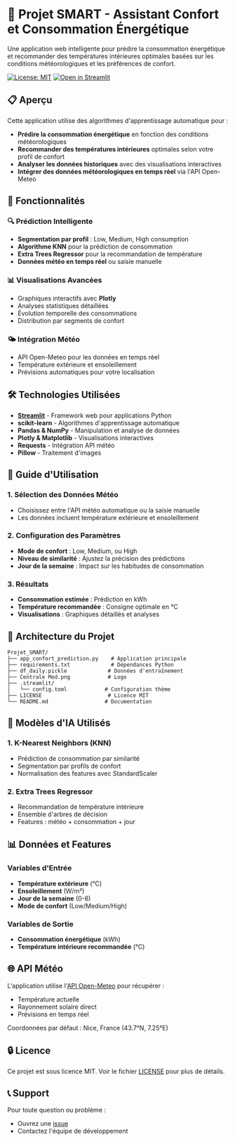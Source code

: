 # 🏡 Projet SMART - Assistant Confort et Consommation Énergétique

Une application web intelligente pour prédire la consommation énergétique et recommander des températures intérieures optimales basées sur les conditions météorologiques et les préférences de confort.

[![License: MIT](https://img.shields.io/badge/License-MIT-yellow.svg)](./LICENSE)
[![Open in Streamlit](https://static.streamlit.io/badges/streamlit_badge_black_white.svg)](https://projetsmart.streamlit.app/)

## 📋 Aperçu

Cette application utilise des algorithmes d'apprentissage automatique pour :
- **Prédire la consommation énergétique** en fonction des conditions météorologiques
- **Recommander des températures intérieures** optimales selon votre profil de confort
- **Analyser les données historiques** avec des visualisations interactives
- **Intégrer des données météorologiques en temps réel** via l'API Open-Meteo

## 🚀 Fonctionnalités

### 🔍 Prédiction Intelligente
- **Segmentation par profil** : Low, Medium, High consumption
- **Algorithme KNN** pour la prédiction de consommation
- **Extra Trees Regressor** pour la recommandation de température
- **Données météo en temps réel** ou saisie manuelle

### 📊 Visualisations Avancées
- Graphiques interactifs avec **Plotly**
- Analyses statistiques détaillées
- Évolution temporelle des consommations
- Distribution par segments de confort

### 🌤️ Intégration Météo
- API Open-Meteo pour les données en temps réel
- Température extérieure et ensoleillement
- Prévisions automatiques pour votre localisation

## 🛠️ Technologies Utilisées

- **[Streamlit](https://streamlit.io)** - Framework web pour applications Python
- **scikit-learn** - Algorithmes d'apprentissage automatique
- **Pandas & NumPy** - Manipulation et analyse de données  
- **Plotly & Matplotlib** - Visualisations interactives
- **Requests** - Intégration API météo
- **Pillow** - Traitement d'images

## 📖 Guide d'Utilisation

### 1. **Sélection des Données Météo**
- Choisissez entre l'API météo automatique ou la saisie manuelle
- Les données incluent température extérieure et ensoleillement

### 2. **Configuration des Paramètres**
- **Mode de confort** : Low, Medium, ou High
- **Niveau de similarité** : Ajustez la précision des prédictions
- **Jour de la semaine** : Impact sur les habitudes de consommation

### 3. **Résultats**
- **Consommation estimée** : Prédiction en kWh
- **Température recommandée** : Consigne optimale en °C
- **Visualisations** : Graphiques détaillés et analyses

## 🔧 Architecture du Projet

```
Projet_SMART/
├── app_confort_prediction.py    # Application principale
├── requirements.txt             # Dépendances Python
├── df_daily.pickle             # Données d'entraînement
├── Centrale Med.png            # Logo
├── .streamlit/
│   └── config.toml            # Configuration thème
├── LICENSE                     # Licence MIT
└── README.md                  # Documentation
```

## 🧠 Modèles d'IA Utilisés

### 1. **K-Nearest Neighbors (KNN)**
- Prédiction de consommation par similarité
- Segmentation par profils de confort
- Normalisation des features avec StandardScaler

### 2. **Extra Trees Regressor**
- Recommandation de température intérieure
- Ensemble d'arbres de décision
- Features : météo + consommation + jour

## 📊 Données et Features

### Variables d'Entrée
- **Température extérieure** (°C)
- **Ensoleillement** (W/m²)
- **Jour de la semaine** (0-6)
- **Mode de confort** (Low/Medium/High)

### Variables de Sortie
- **Consommation énergétique** (kWh)
- **Température intérieure recommandée** (°C)

## 🌐 API Météo

L'application utilise l'[API Open-Meteo](https://open-meteo.com/) pour récupérer :
- Température actuelle
- Rayonnement solaire direct
- Prévisions en temps réel

Coordonnées par défaut : Nice, France (43.7°N, 7.25°E)

## 🔒 Licence

Ce projet est sous licence MIT. Voir le fichier [LICENSE](LICENSE) pour plus de détails.

## 📞 Support

Pour toute question ou problème :
- Ouvrez une [issue](https://github.com/Fatimouden/Projet_SMART/issues)
- Contactez l'équipe de développement
